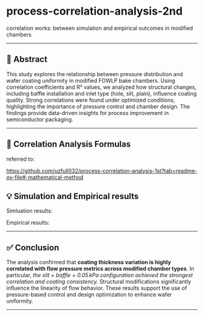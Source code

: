 # process-correlation-analysis-2nd
correlation works: between simulation and empirical outcomes in modified chambers

---

## 📄 Abstract

This study explores the relationship between pressure distribution and wafer coating uniformity in modified FOWLP bake chambers. Using correlation coefficients and R² values, we analyzed how structural changes, including baffle installation and inlet type (hole, slit, plain), influence coating quality. Strong correlations were found under optimized conditions, highlighting the importance of pressure control and chamber design. The findings provide data-driven insights for process improvement in semiconductor packaging.

---

## 📐 Correlation Analysis Formulas
referred to:

https://github.com/uzfull032/process-correlation-analysis-1st?tab=readme-ov-file#-mathematical-method

## 💡 Simulation and Empirical results

Simluation results:


Empirical results:

---

## ✅ Conclusion

The analysis confirmed that **coating thickness variation is highly correlated with flow pressure metrics across modified chamber types**. In particular, *the slit + baffle + 0.05 kPa configuration achieved the strongest correlation and coating consistency.* Structural modifications significantly influence the linearity of flow behavior. These results support the use of pressure-based control and design optimization to enhance wafer uniformity.

---
